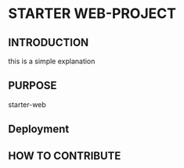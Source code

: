 # STARTER WEB-PROJECT

## INTRODUCTION
this is a simple explanation

## PURPOSE
starter-web
## Deployment

## HOW TO CONTRIBUTE
